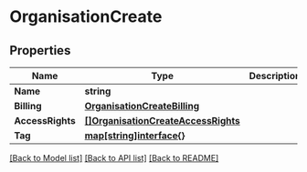 # OrganisationCreate

## Properties
Name | Type | Description | Notes
------------ | ------------- | ------------- | -------------
**Name** | **string** |  | [optional] 
**Billing** | [**OrganisationCreateBilling**](organisation_create_billing.md) |  | [optional] 
**AccessRights** | [**[]OrganisationCreateAccessRights**](organisation_create_accessRights.md) |  | [optional] 
**Tag** | [**map[string]interface{}**](.md) |  | [optional] 

[[Back to Model list]](../README.md#documentation-for-models) [[Back to API list]](../README.md#documentation-for-api-endpoints) [[Back to README]](../README.md)


